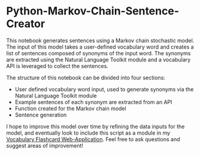 # Python-Markov-Chain-Sentence-Creator
This notebook generates sentences using a Markov chain stochastic model. The input of this model takes a user-defined vocabulary word and creates a list of sentences composed of synonyms of the input word. The synonyms are extracted using the Natural Language Toolkit module and a vocabulary API is leveraged to collect the sentences.

The structure of this notebook can be divided into four sections:
- User defined vocabulary word input, used to generate synonyms via the Natural Language Toolkit module
- Example sentences of each synonym are extracted from an API 
- Function created for the Markov chain model 
- Sentence generation

I hope to improve this model over time by refining the data inputs for the model, and eventually look to include this script as a module in my [Vocabulary Flashcard Web-Application](https://github.com/eli64s/Django-Flashcard-Web-App). Feel free to ask questions and suggest areas of improvement!
